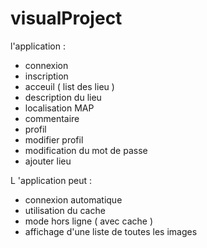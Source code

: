# visualProject

l'application :
  - connexion
  - inscription
  - acceuil ( list des lieu )
  - description du lieu
  - localisation MAP
  - commentaire
  - profil
  - modifier profil
  - modification du mot de passe
  - ajouter lieu
        
       
      
L 'application peut :
  - connexion automatique 
  - utilisation du cache
  - mode hors ligne ( avec cache )
  - affichage d'une liste de toutes les images 
  
